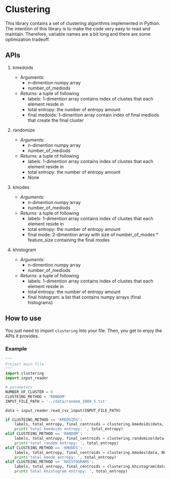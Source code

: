 # Clustering

This library contains a set of clustering algorithms implemented in Python.
The intention of this library is to make the code very easy to read and maintain.
Therefore, variable names are a bit long and there are some optimization tradeoff.

## APIs
1) kmedoids
    * Arguments:
        * n-dimention numpy array
        * number_of_mediods
    * *Returns:* a tuple of following
        * labels: 1-dimention array contains index of clustes that each element reside in
        * total entropy: the number of entropy amount
        * final medoids: 1-dimention array contain index of final mediods that create the final cluster

2) randomize
    * *Arguments:*
        * n-dimention numpy array
        * number_of_mediods
    * *Returns:* a tuple of following
        * labels: 1-dimention array contains index of clustes that each element reside in
        * total entropy: the number of entropy amount
        * None
3) kmodes
    * *Arguments:*
        * n-dimention numpy array
        * number_of_mediods
    * *Returns:* a tuple of following
        * labels: 1-dimention array contains index of clustes that each element reside in
        * total entropy: the number of entropy amount
        * final mode: 2-dimention array with size of number_of_modes * feature_size containing the final modes
4) khistogram
    * *Arguments:*
        * n-dimention numpy array
        * number_of_mediods
    * *Returns:* a tuple of following
        * labels: 1-dimention array contains index of clustes that each element reside in
        * total entropy: the number of entropy amount
        * final histogram: a list that contains numpy arrays (final histograms) 

## How to use
You just need to import `clustering` into your file. Then, you get to enjoy the APIs it provides.

### Example
```py
"""
Project main file
"""
import clustering
import input_reader

# parameters
NUMBER_OF_CLUSTER = 6
CLUSTEING_METHOD = 'RANDOM'
INPUT_FILE_PATH = '../data/random_1000_5.txt'

data = input_reader.read_csv_input(INPUT_FILE_PATH)

if CLUSTEING_METHOD == 'KMEDOIDS':
    labels, total_entropy, final_centroids = clustering.kmedoids(data, NUMBER_OF_CLUSTER)
    print('total kmedoids entropy: ', total_entropy)
elif CLUSTEING_METHOD == 'RANDOM':
    labels, total_entropy, final_centroids = clustering.randomize(data, NUMBER_OF_CLUSTER)
    print('total random entropy: ', total_entropy)
elif CLUSTEING_METHOD == 'KMODES':
    labels, total_entropy, final_centroids = clustering.kmodes(data, NUMBER_OF_CLUSTER)
    print('total kmode entropy: ', total_entropy)
elif CLUSTEING_METHOD == 'KHISTOGRAMS':
    labels, total_entropy, final_centroids = clustering.khistogram(data, NUMBER_OF_CLUSTER)
    print('total khistogram entropy: ', total_entropy)  
```